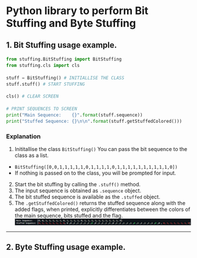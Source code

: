 # Python library to perform __Bit Stuffing__ and __Byte Stuffing__

## 1. Bit Stuffing usage example.

```PYTHON
from stuffing.BitStuffing import BitStuffing
from stuffing.cls import cls

stuff = BitStuffing() # INITIALLISE THE CLASS
stuff.stuff() # START STUFFING

cls() # CLEAR SCREEN

# PRINT SEQUENCES TO SCREEN
print("Main Sequence:    {}".format(stuff.sequence))
print("Stuffed Sequence: {}\n\n".format(stuff.getStuffedColored()))
```

### Explanation
1. Inititallise the class `BitStuffing()` You can pass the bit sequence to the class as a list.
  - `BitStuffing([0,0,1,1,1,1,1,0,1,1,1,1,0,1,1,1,1,1,1,1,1,1,1,0])`
  - If nothing is passed on to the class, you will be prompted for input.
2. Start the bit stuffing by calling the `.stuff()` method.
3. The input sequence is obtained as `.sequence` object.
4. The bit stuffed sequence is available as the `.stuffed` object.
5. The `.getStuffedColored()` returns the stuffed sequence along with the added flags, when printed, explicitly differentiates between the colors of the main sequence, bits stuffed and the flag.
![Example Colored Output](./Images/colored-bit-stuffing.png)

---

## 2. Byte Stuffing usage example.